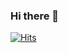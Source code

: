 ### Hi there 👋

<!--
**AnastasiiaSihetii/AnastasiiaSihetii** is a ✨ _special_ ✨ repository because its `README.md` (this file) appears on your GitHub profile.

Here are some ideas to get you started:

- 🔭 I’m currently working on ...
- 🌱 I’m currently learning ...
- 👯 I’m looking to collaborate on ...
- 🤔 I’m looking for help with ...
- 💬 Ask me about ...
- 📫 How to reach me: ...
- 😄 Pronouns: ...
- ⚡ Fun fact: ...
-->
[![Hits](https://u8views.com/api/v1/github/profiles/123738314/views/day-week-month-total-count.svg)](https://u8views.com/github/AnastasiiaSihetii)

